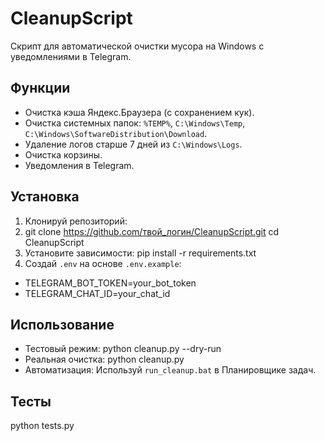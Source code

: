 # CleanupScript

Скрипт для автоматической очистки мусора на Windows с уведомлениями в Telegram.

## Функции
- Очистка кэша Яндекс.Браузера (с сохранением кук).
- Очистка системных папок: `%TEMP%`, `C:\Windows\Temp`, `C:\Windows\SoftwareDistribution\Download`.
- Удаление логов старше 7 дней из `C:\Windows\Logs`.
- Очистка корзины.
- Уведомления в Telegram.

## Установка
1. Клонируй репозиторий:
2. git clone https://github.com/твой_логин/CleanupScript.git cd CleanupScript
3. Установите зависимости: pip install -r requirements.txt
4. Создай `.env` на основе `.env.example`:
- TELEGRAM_BOT_TOKEN=your_bot_token 
- TELEGRAM_CHAT_ID=your_chat_id

## Использование
- Тестовый режим:
python cleanup.py --dry-run
- Реальная очистка:
python cleanup.py
- Автоматизация: 
Используй `run_cleanup.bat` в Планировщике задач.

## Тесты
python tests.py